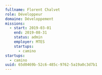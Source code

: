 ```yaml
---
fullname: Florent Chalvet
role: Développeur
domaine: Développement
missions:
  - start: 2019-03-01
    end: 2019-08-31
    status: admin
    employer: MTES
    startups:
      - camino
startups:
  - camino
uuid: 65d0469b-52c6-485c-9762-5a19a0c3d7b1
---
```

